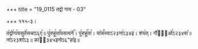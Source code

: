 +++
title = "19_0115 तद्वो गाय - 03"

+++
११५-३।

त꣥द्वो꣯गा꣯यसुते꣯सचाऽ६ए꣥॥ पु꣢रुहू꣯ता꣡꣯यसत्वने꣢꣯। पु꣡रुहू꣢꣯ता꣯। या꣡स꣪त्त्वाऽ२३ना꣢ऽ३४इ। शंय꣥त्। गौ꣢वा᳐ओ꣣ऽ२३४वा꣥॥ ना꣡ऽ२३शा꣤ऽ३॥ का꣢ऽ᳐३४५इनोऽ६"हा꣥इ॥